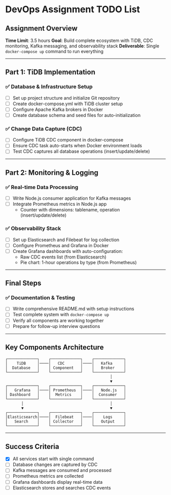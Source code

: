 # DevOps Assignment TODO List

## Assignment Overview
**Time Limit**: 3.5 hours
**Goal**: Build complete ecosystem with TiDB, CDC monitoring, Kafka messaging, and observability stack
**Deliverable**: Single `docker-compose up` command to run everything

---

## Part 1: TiDB Implementation

### ✅ Database & Infrastructure Setup
- [ ] Set up project structure and initialize Git repository
- [ ] Create docker-compose.yml with TiDB cluster setup
- [ ] Configure Apache Kafka brokers in Docker
- [ ] Create database schema and seed files for auto-initialization

### ✅ Change Data Capture (CDC)
- [ ] Configure TiDB CDC component in docker-compose
- [ ] Ensure CDC task auto-starts when Docker environment loads
- [ ] Test CDC captures all database operations (insert/update/delete)

---

## Part 2: Monitoring & Logging

### ✅ Real-time Data Processing
- [ ] Write Node.js consumer application for Kafka messages
- [ ] Integrate Prometheus metrics in Node.js app
  - Counter with dimensions: tablename, operation (insert/update/delete)

### ✅ Observability Stack
- [ ] Set up Elasticsearch and Filebeat for log collection
- [ ] Configure Prometheus and Grafana in Docker
- [ ] Create Grafana dashboards with auto-configuration:
  - Raw CDC events list (from Elasticsearch)
  - Pie chart: 1-hour operations by type (from Prometheus)

---

## Final Steps

### ✅ Documentation & Testing
- [ ] Write comprehensive README.md with setup instructions
- [ ] Test complete system with `docker-compose up`
- [ ] Verify all components are working together
- [ ] Prepare for follow-up interview questions

---

## Key Components Architecture

```
┌─────────────┐    ┌─────────────┐    ┌─────────────┐
│    TiDB     │────│   CDC       │────│   Kafka     │
│  Database   │    │ Component   │    │   Broker    │
└─────────────┘    └─────────────┘    └─────────────┘
                                              │
                                              ▼
┌─────────────┐    ┌─────────────┐    ┌─────────────┐
│   Grafana   │────│ Prometheus  │────│   Node.js   │
│ Dashboard   │    │  Metrics    │    │  Consumer   │
└─────────────┘    └─────────────┘    └─────────────┘
       │                                      │
       ▼                                      ▼
┌─────────────┐    ┌─────────────┐    ┌─────────────┐
│Elasticsearch│────│  Filebeat   │────│    Logs     │
│   Search    │    │ Collector   │    │   Output    │
└─────────────┘    └─────────────┘    └─────────────┘
```

---

## Success Criteria
- [x] All services start with single command
- [ ] Database changes are captured by CDC
- [ ] Kafka messages are consumed and processed
- [ ] Prometheus metrics are collected
- [ ] Grafana dashboards display real-time data
- [ ] Elasticsearch stores and searches CDC events